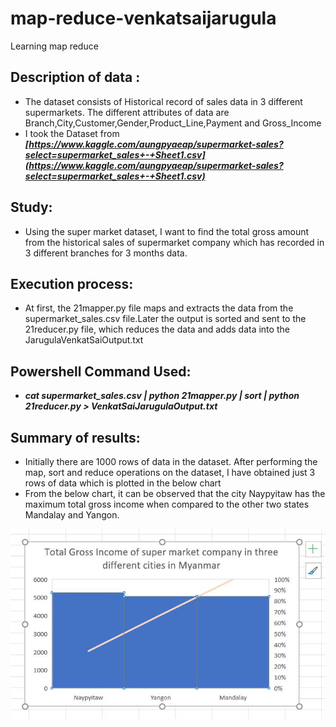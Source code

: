 # map-reduce-venkatsaijarugula
Learning map reduce

## Description of data :
- The dataset consists of Historical record of sales data in 3 different supermarkets. The different attributes of data are Branch,City,Customer,Gender,Product_Line,Payment and Gross_Income
- I took the Dataset from ***[https://www.kaggle.com/aungpyaeap/supermarket-sales?select=supermarket_sales+-+Sheet1.csv](https://www.kaggle.com/aungpyaeap/supermarket-sales?select=supermarket_sales+-+Sheet1.csv)*** 

## Study:
- Using the super market dataset, I want to find the total gross amount from the  historical sales of supermarket company which has recorded in 3 different branches for 3 months data. 

## Execution process:
- At first, the 21mapper.py file maps and extracts the data from the supermarket_sales.csv  file.Later the output is sorted and sent to the 21reducer.py file, which reduces the data and adds data into the JarugulaVenkatSaiOutput.txt

## Powershell Command Used:
- ***cat supermarket_sales.csv | python 21mapper.py | sort | python 21reducer.py > VenkatSaiJarugulaOutput.txt***

## Summary of results:
- Initially there are 1000 rows of data in the dataset. After performing the map, sort and reduce operations on the dataset, I have obtained just 3 rows of data which is plotted in the below chart
- From the below chart, it can be observed that the city Naypyitaw has the maximum total gross income when compared to the other two states Mandalay and Yangon. 

![chart](chart.JPG)
